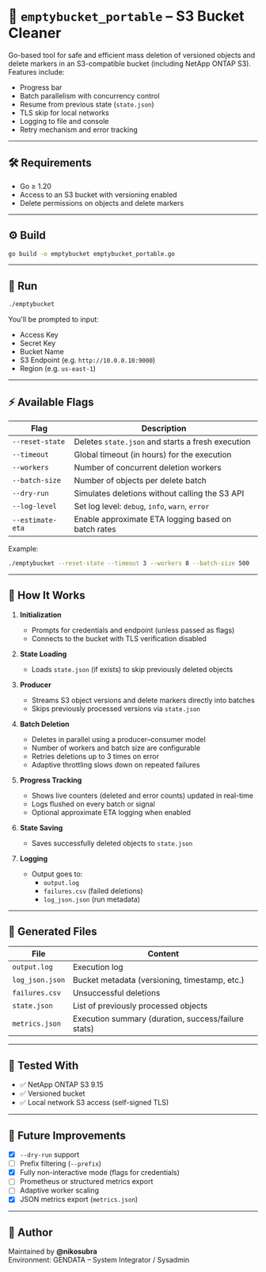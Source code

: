 # 📄 `emptybucket_portable` – S3 Bucket Cleaner

Go-based tool for safe and efficient mass deletion of versioned objects and delete markers in an S3-compatible bucket (including NetApp ONTAP S3). Features include:

- Progress bar
- Batch parallelism with concurrency control
- Resume from previous state (`state.json`)
- TLS skip for local networks
- Logging to file and console
- Retry mechanism and error tracking

---

## 🛠 Requirements

- Go ≥ 1.20
- Access to an S3 bucket with versioning enabled
- Delete permissions on objects and delete markers

---

## ⚙️ Build

```bash
go build -o emptybucket emptybucket_portable.go
```

---

## 🚀 Run

```bash
./emptybucket
```

You'll be prompted to input:

- Access Key
- Secret Key
- Bucket Name
- S3 Endpoint (e.g. `http://10.0.0.10:9000`)
- Region (e.g. `us-east-1`)

---

## ⚡️ Available Flags

| Flag              | Description                                              |
|-------------------|----------------------------------------------------------|
| `--reset-state`   | Deletes `state.json` and starts a fresh execution        |
| `--timeout`       | Global timeout (in hours) for the execution              |
| `--workers`       | Number of concurrent deletion workers                    |
| `--batch-size`    | Number of objects per delete batch                       |
| `--dry-run`       | Simulates deletions without calling the S3 API           |
| `--log-level`     | Set log level: `debug`, `info`, `warn`, `error`          |
| `--estimate-eta`  | Enable approximate ETA logging based on batch rates      |

Example:
```bash
./emptybucket --reset-state --timeout 3 --workers 8 --batch-size 500
```

---

## 🧠 How It Works

1. **Initialization**
   - Prompts for credentials and endpoint (unless passed as flags)
   - Connects to the bucket with TLS verification disabled

2. **State Loading**
   - Loads `state.json` (if exists) to skip previously deleted objects

3. **Producer**
   - Streams S3 object versions and delete markers directly into batches
   - Skips previously processed versions via `state.json`

4. **Batch Deletion**
   - Deletes in parallel using a producer–consumer model
   - Number of workers and batch size are configurable
   - Retries deletions up to 3 times on error
   - Adaptive throttling slows down on repeated failures

5. **Progress Tracking**
   - Shows live counters (deleted and error counts) updated in real-time
   - Logs flushed on every batch or signal
   - Optional approximate ETA logging when enabled

6. **State Saving**
   - Saves successfully deleted objects to `state.json`

7. **Logging**
   - Output goes to:
     - `output.log`
     - `failures.csv` (failed deletions)
     - `log_json.json` (run metadata)

---

## 🧾 Generated Files

| File             | Content                                     |
|------------------|---------------------------------------------|
| `output.log`     | Execution log                               |
| `log_json.json`  | Bucket metadata (versioning, timestamp, etc.)|
| `failures.csv`   | Unsuccessful deletions                      |
| `state.json`     | List of previously processed objects        |
| `metrics.json`   | Execution summary (duration, success/failure stats)     |

---

## 🧪 Tested With

- ✅ NetApp ONTAP S3 9.15
- ✅ Versioned bucket
- ✅ Local network S3 access (self-signed TLS)

---

## 📌 Future Improvements

- [x] `--dry-run` support
- [ ] Prefix filtering (`--prefix`)
- [x] Fully non-interactive mode (flags for credentials)
- [ ] Prometheus or structured metrics export
- [ ] Adaptive worker scaling
- [x] JSON metrics export (`metrics.json`)

---

## 👤 Author

Maintained by **@nikosubra**  
Environment: GENDATA – System Integrator / Sysadmin